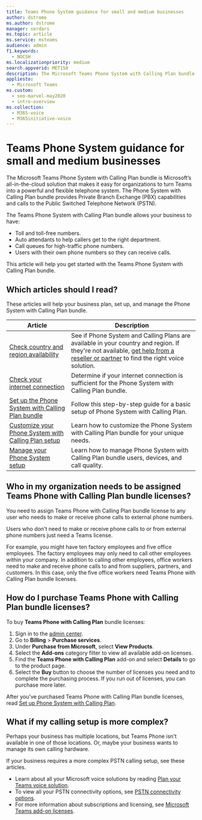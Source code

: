```yaml
---
title: Teams Phone System guidance for small and medium businesses
author: dstrome
ms.author: dstrome
manager: serdars
ms.topic: article
ms.service: msteams
audience: admin
f1.keywords: 
  - NOCSH
ms.localizationpriority: medium
search.appverid: MET150
description: The Microsoft Teams Phone System with Calling Plan bundle is an inexpensive option for voice calling, enabling small and medium businesses to communicate better.
appliesto: 
  - Microsoft Teams
ms.custom: 
  - seo-marvel-may2020
  - intro-overview
ms.collection: 
  - M365-voice
  - M365initiative-voice
---
```


# Teams Phone System guidance for small and medium businesses

The Microsoft Teams Phone System with Calling Plan bundle is Microsoft’s all-in-the-cloud solution that makes it easy for organizations to turn Teams into a powerful and flexible telephone system. The Phone System with Calling Plan bundle provides Private Branch Exchange (PBX) capabilities and calls to the Public Switched Telephone Network (PSTN).

The Teams Phone System with Calling Plan bundle allows your business to have:

- Toll and toll-free numbers.
- Auto attendants to help callers get to the right department.
- Call queues for high-traffic phone numbers.
- Users with their own phone numbers so they can receive calls.

This article will help you get started with the Teams Phone System with Calling Plan bundle.

## Which articles should I read?

These articles will help your business plan, set up, and manage the Phone System with Calling Plan bundle.

| Article | Description |
|---------|-------------|
| [Check country and region availability](../country-and-region-availability-for-audio-conferencing-and-calling-plans/country-and-region-availability-for-audio-conferencing-and-calling-plans.md) | See if Phone System and Calling Plans are available in your country and region. If they're not available, [get help from a reseller or partner](../business-voice/reseller-partner-support.md) to find the right voice solution. |
| [Check your internet connection](../business-voice/get-ready-internet.md) | Determine if your internet connection is sufficient for the Phone System with Calling Plan bundle. |
| [Set up the Phone System with Calling Plan bundle](../business-voice/set-up-overview.md) | Follow this step-by-step guide for a basic setup of Phone System with Calling Plan. |
| [Customize your Phone System with Calling Plan setup](../business-voice/customize-business-voice.md) | Learn how to customize the Phone System with Calling Plan bundle for your unique needs. |
| [Manage your Phone System setup](../business-voice/create-users.md) | Learn how to manage Phone System with Calling Plan bundle users, devices, and call quality. |

## Who in my organization needs to be assigned Teams Phone with Calling Plan bundle licenses?

You need to assign Teams Phone with Calling Plan bundle license to any user who needs to make or receive phone calls to external phone numbers.

Users who don't need to make or receive phone calls to or from external phone numbers just need a Teams license.

For example, you might have ten factory employees and five office employees. The factory employees may only need to call other employees within your company. In addition to calling other employees, office workers need to make and receive phone calls to and from suppliers, partners, and customers. In this case, only the five office workers need Teams Phone with Calling Plan bundle licenses.

## How do I purchase Teams Phone with Calling Plan bundle licenses?

To buy **Teams Phone with Calling Plan** bundle licenses:

1. Sign in to the [admin center](https://admin.microsoft.com/Adminportal/Home#/homepage).
2. Go to **Billing** > **Purchase services**.
3. Under **Purchase from Microsoft**, select **View Products**.
4. Select the **Add-ons** category filter to view all available add-on licenses.
5. Find the **Teams Phone with Calling Plan** add-on and select **Details** to go to the product page.
6. Select the **Buy** button to choose the number of licenses you need and to complete the purchasing process. If you run out of licenses, you can purchase more later.

After you've purchased Teams Phone with Calling Plan bundle licenses, read [Set up Phone System with Calling Plan](../business-voice/set-up-overview.md).

## What if my calling setup is more complex?

Perhaps your business has multiple locations, but Teams Phone isn't available in one of those locations. Or, maybe your business wants to manage its own calling hardware.

If your business requires a more complex PSTN calling setup, see these articles.

- Learn about all your Microsoft voice solutions by reading [Plan your Teams voice solution](../cloud-voice-landing-page.md).
- To view all your PSTN connectivity options, see [PSTN connectivity options](../pstn-connectivity.md).
- For more information about subscriptions and licensing, see [Microsoft Teams add-on licenses](../teams-add-on-licensing/microsoft-teams-add-on-licensing.md).
